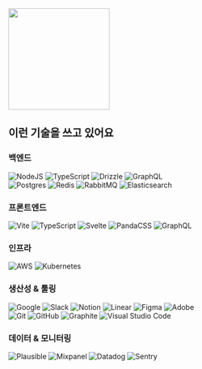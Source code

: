 <picture>
  <source media="(prefers-color-scheme: dark)" srcset="https://github.com/penxle/.github/assets/337728/16e4236c-2d2b-4d8e-8c15-e828a1440776">
  <img src="https://github.com/penxle/.github/assets/337728/72879f5d-adde-4831-bb0c-a7f6334ac111" height="200">
</picture>

## 이런 기술을 쓰고 있어요
### 백엔드
![NodeJS](https://img.shields.io/badge/node.js-6DA55F?style=for-the-badge&logo=node.js&logoColor=white)
![TypeScript](https://img.shields.io/badge/typescript-007ACC?style=for-the-badge&logo=typescript&logoColor=white)
![Drizzle](https://img.shields.io/badge/drizzle-C5F74F?style=for-the-badge&logo=drizzle&logoColor=black)
![GraphQL](https://img.shields.io/badge/graphql-E10098?style=for-the-badge&logo=graphql&logoColor=white)
<br />
![Postgres](https://img.shields.io/badge/postgres-316192?style=for-the-badge&logo=postgresql&logoColor=white)
![Redis](https://img.shields.io/badge/redis-DD0031?style=for-the-badge&logo=redis&logoColor=white)
![RabbitMQ](https://img.shields.io/badge/rabbitmq-FF6600?style=for-the-badge&logo=rabbitmq&logoColor=white)
![Elasticsearch](https://img.shields.io/badge/elasticsearch-005571?style=for-the-badge&logo=elasticsearch&logoColor=white)

### 프론트엔드
![Vite](https://img.shields.io/badge/vite-646CFF?style=for-the-badge&logo=vite&logoColor=white)
![TypeScript](https://img.shields.io/badge/typescript-007ACC?style=for-the-badge&logo=typescript&logoColor=white)
![Svelte](https://img.shields.io/badge/svelte-F1413D?style=for-the-badge&logo=svelte&logoColor=white)
![PandaCSS](https://img.shields.io/badge/pandacss-FDE047?style=for-the-badge&logo=chakraui&logoColor=black)
![GraphQL](https://img.shields.io/badge/graphql-E10098?style=for-the-badge&logo=graphql&logoColor=white)

### 인프라
![AWS](https://img.shields.io/badge/aws-FF9900?style=for-the-badge&logo=amazon-aws&logoColor=white)
![Kubernetes](https://img.shields.io/badge/kubernetes-326CE5?style=for-the-badge&logo=kubernetes&logoColor=white)

### 생산성 & 툴링
![Google](https://img.shields.io/badge/google-4285F4?style=for-the-badge&logo=google&logoColor=white)
![Slack](https://img.shields.io/badge/slack-4A154B?style=for-the-badge&logo=slack&logoColor=white)
![Notion](https://img.shields.io/badge/notion-000000?style=for-the-badge&logo=notion&logoColor=white)
![Linear](https://img.shields.io/badge/linear-5E6AD2?style=for-the-badge&logo=linear&logoColor=white)
![Figma](https://img.shields.io/badge/figma-F24E1E?style=for-the-badge&logo=figma&logoColor=white)
![Adobe](https://img.shields.io/badge/adobe-FF0000?style=for-the-badge&logo=adobe&logoColor=white)
<br />
![Git](https://img.shields.io/badge/git-F05033?style=for-the-badge&logo=git&logoColor=white)
![GitHub](https://img.shields.io/badge/github-121011?style=for-the-badge&logo=github&logoColor=white)
![Graphite](https://img.shields.io/badge/graphite-000000.svg?style=for-the-badge&logo=graphite&logoColor=white)
![Visual Studio Code](https://img.shields.io/badge/visual_studio_code-0078D7?style=for-the-badge&logo=visual-studio-code&logoColor=white)

### 데이터 & 모니터링
![Plausible](https://img.shields.io/badge/plausible-5850EC?style=for-the-badge&logo=plausibleanalytics&logoColor=white)
![Mixpanel](https://img.shields.io/badge/mixpanel-7856FF?style=for-the-badge&logo=mixpanel&logoColor=white)
![Datadog](https://img.shields.io/badge/datadog-632CA6?style=for-the-badge&logo=datadog&logoColor=white)
![Sentry](https://img.shields.io/badge/sentry-362D59?style=for-the-badge&logo=sentry&logoColor=white)
